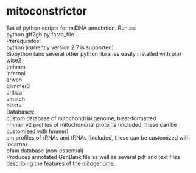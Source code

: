 # mitoconstrictor

Set of python scripts for mtDNA annotation. Run as:</br>
python gff2gb.py fasta_file</br>
Prerequisites:</br>
python (currently version 2.7 is supported)</br>
Biopython
(and several other python libraries easily installed with pip)</br>
wise2 </br>
tmhmm </br>
infernal </br>
arwen </br>
glimmer3 </br>
critica </br>
vmatch </br>
blast+ </br>
Databases:</br>
custom database of mitochondrial genome, blast-formatted</br>
hmmer v2 profiles of mitochondrial proteins (included, these can be customized with hmmer)</br>
cm profiles of rRNAs and tRNAs (included, these can be customized with locarna)</br>
pfam database (non-essential) </br>
Produces annotated GenBank file as well as several pdf and text files describing the features of the mitogenome.
